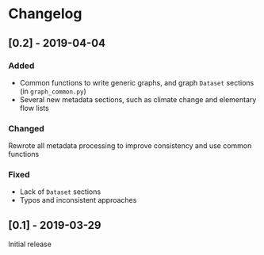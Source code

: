 # Changelog

## [0.2] - 2019-04-04

### Added

* Common functions to write generic graphs, and graph `Dataset` sections (in `graph_common.py`)
* Several new metadata sections, such as climate change and elementary flow lists

### Changed

Rewrote all metadata processing to improve consistency and use common functions

### Fixed

* Lack of `Dataset` sections
* Typos and inconsistent approaches

## [0.1] - 2019-03-29

Initial release
